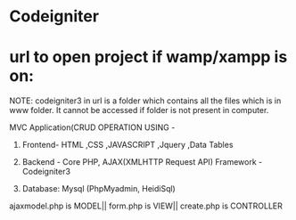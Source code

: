 # Codeigniter
# url to open project if wamp/xampp is on:


 NOTE: codeigniter3 in url is a folder which contains all the files which is in www folder. It cannot be accessed if folder is not present in computer.

 MVC Application(CRUD OPERATION USING -
 1. Frontend- 
  HTML ,CSS ,JAVASCRIPT ,Jquery ,Data Tables 

 2. Backend - 
  Core PHP, AJAX(XMLHTTP Request API)
 Framework - Codeigniter3

 3. Database: Mysql (PhpMyadmin, HeidiSql)

 ajaxmodel.php is MODEL||
 form.php is VIEW||
 create.php is CONTROLLER

